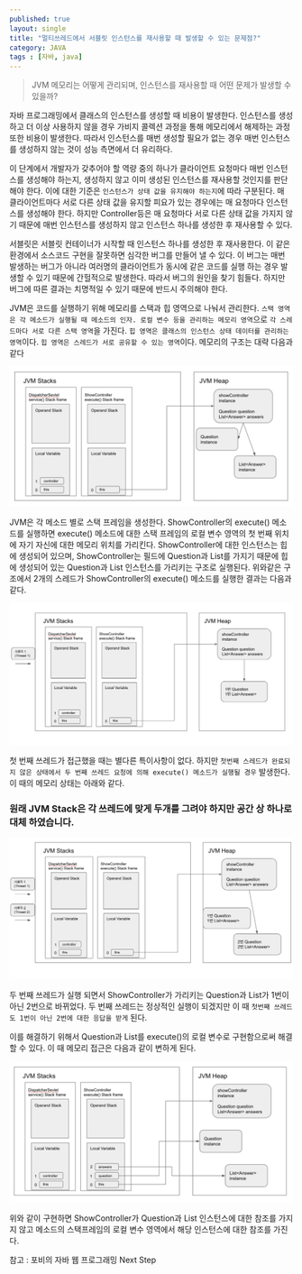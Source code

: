 ```yaml
---
published: true
layout: single
title: "멀티쓰레드에서 서블릿 인스턴스를 재사용할 때 발생할 수 있는 문제점?"
category: JAVA
tags : [자바, java]
---
```


> JVM 메모리는 어떻게 관리되며, 인스턴스를 재사용할 때 어떤 문제가 발생할 수 있을까?

자바 프로그래밍에서 클래스의 인스턴스를 생성할 때 비용이 발생한다. 
인스턴스를 생성하고 더 이상 사용하지 않을 경우 가비지 콜렉션 과정을 통해 메모리에서 해제하는 과정 또한 비용이 발생한다. 따라서 인스턴스를 매번 생성할 필요가 없는 경우 매번 인스턴스를 생성하지 않는 것이 성능 측면에서 더 유리하다.

이 단계에서 개발자가 갖추어야 할 역량 중의 하나가 클라이언트 요청마다 매번 인스턴스를 생성해야 하는지, 생성하지 않고 이미 생성된 인스턴스를 재사용할 것인지를 판단해야 한다. 이에 대한 기준은 `인스턴스가 상태 값을 유지해야 하는지`에 따라 구분된다. 매 클라이언트마다 서로 다른 상태 값을 유지할 피요가 있는 경우에는 매 요청마다 인스턴스를 생성해야 한다. 하지만 Controller등은 매 요청마다 서로 다른 상태 값을 가지지 않기 때문에 매번 인스턴스를 생성하지 않고 인스턴스 하나를 생성한 후 재사용할 수 있다.

서블릿은 서블릿 컨테이너가 시작할 때 인스턴스 하나를 생성한 후 재사용한다. 이 같은 환경에서 소스코드 구현을 잘못하면 심각한 버그를 만들어 낼 수 있다. 이 버그는 매번 발생하는 버그가 아니라 여러명의 클라이언트가 동시에 같은 코드를 실행 하는 경우 발생할 수 있기 때문에 간헐적으로 발생한다. 따라서 버그의 원인을 찾기 힘들다. 하지만 버그에 따른 결과는 치명적일 수 있기 때문에 반드시 주의해야 한다.

JVM은 코드를 실행하기 위해 메모리를 스택과 힙 영역으로 나눠서 관리한다. `스택 영역은 각 메소드가 실행될 때 메소드의 인자. 로컬 변수 등을 관리하는 메모리 영역`으로 `각 스레드마다 서로 다른 스택 영역`을 가진다. `힙 영역은 클래스의 인스턴스 상태 데이터를 관리하는 영역`이다. `힙 영역은 스레드가 서로 공유할 수 있는 영역`이다.
메모리의 구조는 대략 다음과 같다

![connect](/image/2019-10-01-servlet/image-1.png)

JVM은 각 메소드 별로 스택 프레임을 생성한다. ShowController의 execute() 메소드를 실행하면 execute() 메소드에 대한 스택 프레임의 로컬 변수 영역의 첫 번째 위치에 자기 자신에 대한 메모리 위치를 가리킨다. ShowController에 대한 인스턴스는 힙에 생성되어 있으며, ShowController는 필드에 Question과 List<Answer>를 가지기 때문에 힙에 생성되어 있는 Question과 List<Answer> 인스턴스를 가리키는 구조로 실행된다. 위와같은 구조에서 2개의 스레드가 ShowController의 execute() 메소드를 실행한 결과는 다음과 같다.

![connect](/image/2019-10-01-servlet/image-2.png)

첫 번째 쓰레드가 접근했을 때는 별다른 특이사항이 없다. 하지만 `첫번째 스레드가 완료되지 않은 상태에서 두 번째 쓰레드 요청에 의해 execute() 메소드가 실행될 경우` 발생한다. 이 때의 메모리 상태는 아래와 같다. 

### 원래 JVM Stack은 각 쓰레드에 맞게 두개를 그려야 하지만 공간 상 하나로 대체 하였습니다.

![connect](/image/2019-10-01-servlet/image-3.png)

두 번째 쓰레드가 실행 되면서 ShowController가 가리키는 Question과 List<Answer>가 1번이 아닌 2번으로 바뀌었다. 두 번째 쓰레드는 정상적인 실행이 되겠지만 이 때 `첫번째 쓰레드도 1번이 아닌 2번에 대한 응답을 받게` 된다.

이를 해결하기 위해서 Question과 List<Answer>를 execute()의 로컬 변수로 구현함으로써 해결할 수 있다. 이 때 메모리 접근은 다음과 같이 변하게 된다.

![connect](/image/2019-10-01-servlet/image-4.png)

위와 같이 구현하면 ShowController가 Question과 List<Answer> 인스턴스에 대한 참조를 가지지 않고 메소드의 스택프레임의 로컬 변수 영역에서 해당 인스턴스에 대한 참조를 가진다.

참고 : 포비의 자바 웹 프로그래밍 Next Step